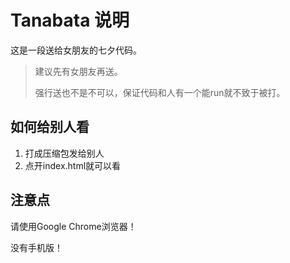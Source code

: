 # Tanabata 说明

这是一段送给女朋友的七夕代码。

> 建议先有女朋友再送。
> 
> 强行送也不是不可以，保证代码和人有一个能run就不致于被打。

## 如何给别人看
1. 打成压缩包发给别人 
2. 点开index.html就可以看

## 注意点
请使用Google Chrome浏览器！

没有手机版！
